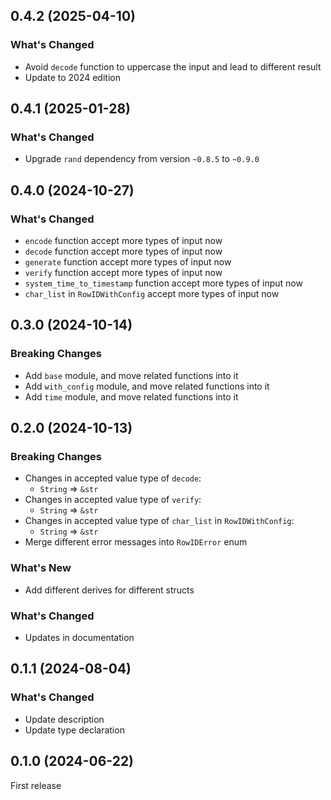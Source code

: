 ## 0.4.2 (2025-04-10)

### What's Changed

- Avoid `decode` function to uppercase the input and lead to different result
- Update to 2024 edition

## 0.4.1 (2025-01-28)

### What's Changed

- Upgrade `rand` dependency from version `~0.8.5` to `~0.9.0`

## 0.4.0 (2024-10-27)

### What's Changed

- `encode` function accept more types of input now
- `decode` function accept more types of input now
- `generate` function accept more types of input now
- `verify` function accept more types of input now
- `system_time_to_timestamp` function accept more types of input now
- `char_list` in `RowIDWithConfig` accept more types of input now

## 0.3.0 (2024-10-14)

### Breaking Changes

- Add `base` module, and move related functions into it
- Add `with_config` module, and move related functions into it
- Add `time` module, and move related functions into it

## 0.2.0 (2024-10-13)

### Breaking Changes

- Changes in accepted value type of `decode`:
    - `String` => `&str`
- Changes in accepted value type of `verify`:
    - `String` => `&str`
- Changes in accepted value type of `char_list` in `RowIDWithConfig`:
    - `String` => `&str`
- Merge different error messages into `RowIDError` enum

### What's New

- Add different derives for different structs

### What's Changed

- Updates in documentation

## 0.1.1 (2024-08-04)

### What's Changed

- Update description
- Update type declaration

## 0.1.0 (2024-06-22)

First release
